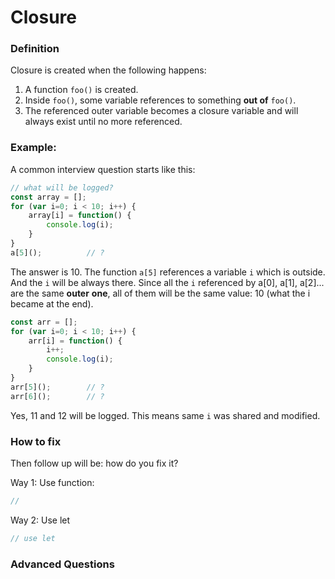 # Closure

### Definition
Closure is created when the following happens:

1. A function `foo()` is created.
2. Inside `foo()`, some variable references to something **out of** `foo()`.
3. The referenced outer variable becomes a closure variable and will always exist until no more referenced.

### Example:
A common interview question starts like this:
```js
// what will be logged?
const array = [];
for (var i=0; i < 10; i++) {
    array[i] = function() {
        console.log(i);
    }
}
a[5]();          // ?
```
The answer is 10.
The function `a[5]` references a variable `i` which is outside. And the `i` will be always there. Since all the `i` referenced by a[0], a[1], a[2]... are the same **outer** **one**, all of them will be the same value: 10 (what the i became at the end).
```js
const arr = [];
for (var i=0; i < 10; i++) {
    arr[i] = function() {
        i++;
        console.log(i);
    }
}
arr[5]();        // ?
arr[6]();        // ?
```
Yes, 11 and 12 will be logged. This means same `i` was shared and modified.

### How to fix

Then follow up will be: how do you fix it?

Way 1: Use function:
```js
// 
```
Way 2: Use let
```js
// use let

```
### Advanced Questions
